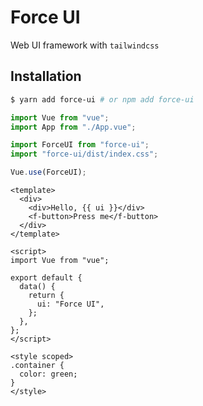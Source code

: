 # Force UI

Web UI framework with `tailwindcss`

## Installation

```zsh
$ yarn add force-ui # or npm add force-ui
```

```js
import Vue from "vue";
import App from "./App.vue";

import ForceUI from "force-ui";
import "force-ui/dist/index.css";

Vue.use(ForceUI);
```

```vue
<template>
  <div>
    <div>Hello, {{ ui }}</div>
    <f-button>Press me</f-button>
  </div>
</template>

<script>
import Vue from "vue";

export default {
  data() {
    return {
      ui: "Force UI",
    };
  },
};
</script>

<style scoped>
.container {
  color: green;
}
</style>
```
